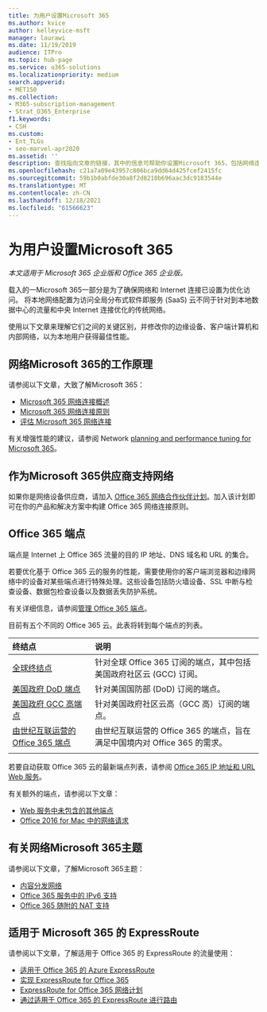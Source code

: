 ```yaml
---
title: 为用户设置Microsoft 365
ms.author: kvice
author: kelleyvice-msft
manager: laurawi
ms.date: 11/19/2019
audience: ITPro
ms.topic: hub-page
ms.service: o365-solutions
ms.localizationpriority: medium
search.appverid:
- MET150
ms.collection:
- M365-subscription-management
- Strat_O365_Enterprise
f1.keywords:
- CSH
ms.custom:
- Ent_TLGs
- seo-marvel-apr2020
ms.assetid: ''
description: 查找指向文章的链接，其中的信息可帮助你设置Microsoft 365，包括网络连接概述和终结点列表。
ms.openlocfilehash: c21a7a09e43957c806bca9dd64d425fcef2415fc
ms.sourcegitcommit: 59b1b0abfde30a8f2d8210b696aac3dc9183544e
ms.translationtype: MT
ms.contentlocale: zh-CN
ms.lasthandoff: 12/18/2021
ms.locfileid: "61566623"
---
```

# <a name="set-up-your-network-for-microsoft-365"></a>为用户设置Microsoft 365

*本文适用于 Microsoft 365 企业版和 Office 365 企业版。*

载入的一Microsoft 365一部分是为了确保网络和 Internet 连接已设置为优化访问。 将本地网络配置为访问全局分布式软件即服务 (SaaS) 云不同于针对到本地数据中心的流量和中央 Internet 连接优化的传统网络。 

使用以下文章来理解它们之间的关键区别，并修改你的边缘设备、客户端计算机和内部网络，以为本地用户获得最佳性能。

## <a name="how-microsoft-365-networking-works"></a>网络Microsoft 365的工作原理

请参阅以下文章，大致了解Microsoft 365：

- [Microsoft 365 网络连接概述](microsoft-365-networking-overview.md)
- [Microsoft 365 网络连接原则](microsoft-365-network-connectivity-principles.md)
- [评估 Microsoft 365 网络连接](assessing-network-connectivity.md)

有关增强性能的建议，请参阅 Network [planning and performance tuning for Microsoft 365](network-planning-and-performance.md)。

## <a name="support-microsoft-365-networking-as-a-network-equipment-vendor"></a>作为Microsoft 365供应商支持网络

如果你是网络设备供应商，请加入 [Office 365 网络合作伙伴计划](microsoft-365-networking-partner-program.md)。加入该计划即可在你的产品和解决方案中构建 Office 365 网络连接原则。 

## <a name="office-365-endpoints"></a>Office 365 端点

端点是 Internet 上 Office 365 流量的目的 IP 地址、DNS 域名和 URL 的集合。 

若要优化基于 Office 365 云的服务的性能，需要使用你的客户端浏览器和边缘网络中的设备对某些端点进行特殊处理。这些设备包括防火墙设备、SSL 中断与检查设备、数据包检查设备以及数据丢失防护系统。

有关详细信息，请参阅[管理 Office 365 端点](managing-office-365-endpoints.md)。

目前有五个不同的 Office 365 云。此表将转到每个端点的列表。

| 终结点 | 说明 |
|:-------|:-----|
| [全球终结点](urls-and-ip-address-ranges.md) | 针对全球 Office 365 订阅的端点，其中包括美国政府社区云 (GCC) 订阅。 |
| [美国政府 DoD 端点](microsoft-365-u-s-government-dod-endpoints.md) | 针对美国国防部 (DoD) 订阅的端点。 |
| [美国政府 GCC 高端点](microsoft-365-u-s-government-gcc-high-endpoints.md) | 针对美国政府社区云高（GCC 高）订阅的端点。 |
| [由世纪互联运营的 Office 365 端点](urls-and-ip-address-ranges-21vianet.md) | 由世纪互联运营的 Office 365 的端点，旨在满足中国境内对 Office 365 的需求。 |
|||

若要自动获取 Office 365 云的最新端点列表，请参阅 [Office 365 IP 地址和 URL Web 服务](microsoft-365-ip-web-service.md)。

有关额外的端点，请参阅以下文章：

- [Web 服务中未包含的其他端点](additional-office365-ip-addresses-and-urls.md)
- [Office 2016 for Mac 中的网络请求](network-requests-in-office-2016-for-mac.md)


## <a name="additional-topics-for-microsoft-365-networking"></a>有关网络Microsoft 365主题

请参阅以下文章，了解Microsoft 365主题：

- [内容分发网络](content-delivery-networks.md)
- [Office 365 服务中的 IPv6 支持](ipv6-support.md)
- [Office 365 随附的 NAT 支持](nat-support-with-microsoft-365.md)

## <a name="expressroute-for-microsoft-365"></a>适用于 Microsoft 365 的 ExpressRoute

请参阅以下文章，了解适用于 Office 365 的 ExpressRoute 的流量使用：

- [适用于 Office 365 的 Azure ExpressRoute](azure-expressroute.md)
- [实现 ExpressRoute for Office 365](implementing-expressroute.md)
- [ExpressRoute for Office 365 网络计划](network-planning-with-expressroute.md)
- [通过适用于 Office 365 的 ExpressRoute 进行路由](routing-with-expressroute.md)
